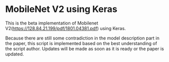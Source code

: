 # MobileNet V2 using Keras

This is the beta implementation of Mobilenet V2(https://128.84.21.199/pdf/1801.04381.pdf) using Keras.

Because there are still some contradiction in the model description part in the paper, this script is implemented based on the best understanding of the script author. Updates will be made as soon as it is ready or the paper is updated.
